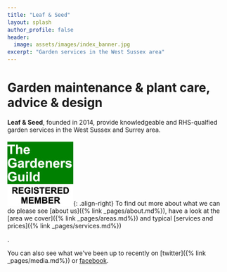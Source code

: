 ```yaml
---
title: "Leaf & Seed"
layout: splash
author_profile: false
header:
  image: assets/images/index_banner.jpg
excerpt: "Garden services in the West Sussex area"
---
```

<!--![Leaf and Seed Logo](/assets/images/index_logo_med.png){: .align-left}-->

# Garden maintenance & plant care, advice & design
**Leaf & Seed**, founded in 2014, provide knowledgeable and RHS-qualfied garden services in the West Sussex and Surrey area.

[![TGG](/assets/images/TGG.png)](http://thegardenersguild.co.uk){: .align-right}
To find out more about what we can do please see [about us]({% link _pages/about.md%}), have a look at the [area we cover]({% link _pages/areas.md%}) and typical [services and prices]({% link _pages/services.md%})

<!--or look at our [portfolio]({% link _pages/portfolio.md%}) of work-->.

You can also see what we've been up to recently on [twitter]({% link _pages/media.md%}) or [facebook](https://facebook.com/leafandseed/).
